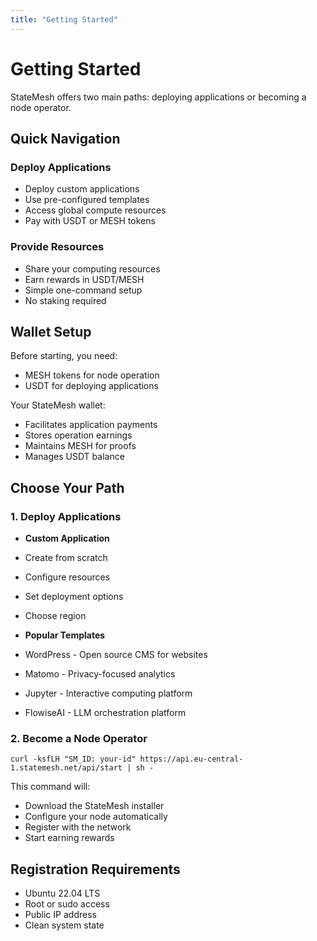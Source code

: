 ```yaml
---
title: "Getting Started"
---
```


# Getting Started

StateMesh offers two main paths: deploying applications or becoming a node operator.

## Quick Navigation

### Deploy Applications
* Deploy custom applications
* Use pre-configured templates
* Access global compute resources
* Pay with USDT or MESH tokens

### Provide Resources
* Share your computing resources
* Earn rewards in USDT/MESH
* Simple one-command setup
* No staking required

## Wallet Setup

Before starting, you need:
* MESH tokens for node operation
* USDT for deploying applications

Your StateMesh wallet:
* Facilitates application payments
* Stores operation earnings
* Maintains MESH for proofs
* Manages USDT balance

## Choose Your Path

### 1. Deploy Applications

* **Custom Application**
* Create from scratch
* Configure resources
* Set deployment options
* Choose region

* **Popular Templates**
* WordPress - Open source CMS for websites
* Matomo - Privacy-focused analytics
* Jupyter - Interactive computing platform
* FlowiseAI - LLM orchestration platform

### 2. Become a Node Operator

```
curl -ksfLH "SM_ID: your-id" https://api.eu-central-1.statemesh.net/api/start | sh -
```
This command will:
* Download the StateMesh installer
* Configure your node automatically
* Register with the network
* Start earning rewards

## Registration Requirements

* Ubuntu 22.04 LTS
* Root or sudo access
* Public IP address
* Clean system state

